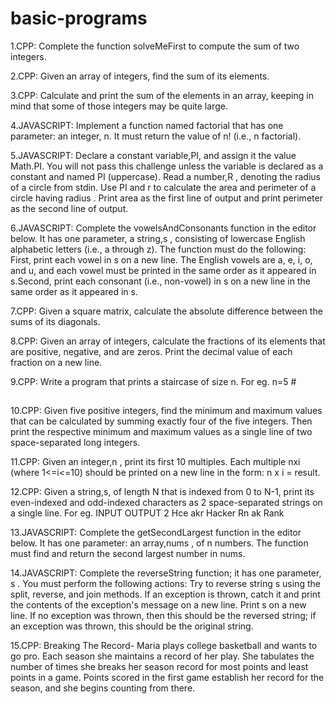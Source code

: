 # basic-programs
1.CPP: Complete the function solveMeFirst to compute the sum of two integers.

2.CPP: Given an array of integers, find the sum of its elements.

3.CPP: Calculate and print the sum of the elements in an array, keeping in mind that some of those integers may be quite large.

4.JAVASCRIPT: Implement a function named factorial that has one parameter: an integer, n. It must return the value of n! (i.e., n factorial).

5.JAVASCRIPT: Declare a constant variable,PI, and assign it the value Math.PI. You will not pass this challenge unless the variable is declared as a constant and named PI (uppercase).
Read a number,R , denoting the radius of a circle from stdin.
Use PI and r to calculate the area and perimeter of a circle having radius .
Print area as the first line of output and print perimeter as the second line of output.

6.JAVASCRIPT: Complete the vowelsAndConsonants function in the editor below. It has one parameter, a string,s , consisting of lowercase English alphabetic letters (i.e., a through z). The function must do the following:
First, print each vowel in s on a new line. The English vowels are a, e, i, o, and u, and each vowel must be printed in the same order as it appeared in s.Second, print each consonant (i.e., non-vowel) in s on a new line in the same order as it appeared in s.

7.CPP: Given a square matrix, calculate the absolute difference between the sums of its diagonals.

8.CPP: Given an array of integers, calculate the fractions of its elements that are positive, negative, and are zeros. Print the decimal value of each fraction on a new line.

9.CPP: Write a program that prints a staircase of size n.
For eg. n=5
    #
   ##
  ###
 #### 
#####

10.CPP: Given five positive integers, find the minimum and maximum values that can be calculated by summing exactly four of the five integers. Then print the respective minimum and maximum values as a single line of two space-separated long integers.

11.CPP: Given an integer,n , print its first 10 multiples. Each multiple nxi (where 1<=i<=10) should be printed on a new line in the form: n x i = result.

12.CPP: Given a string,s, of length N that is indexed from 0 to N-1, print its even-indexed and odd-indexed characters as 2 space-separated strings on a single line.
For eg.
INPUT                       OUTPUT
2                           Hce akr
Hacker                      Rn ak
Rank

13.JAVASCRIPT: Complete the getSecondLargest function in the editor below. It has one parameter: an array,nums , of n numbers. The function must find and return the second largest number in nums.

14.JAVASCRIPT: Complete the reverseString function; it has one parameter, s . You must perform the following actions:
Try to reverse string s using the split, reverse, and join methods.
If an exception is thrown, catch it and print the contents of the exception's message on a new line.
Print s on a new line. If no exception was thrown, then this should be the reversed string; if an exception was thrown, this should be the original string.

15.CPP: Breaking The Record- 
Maria plays college basketball and wants to go pro. Each season she maintains a record of her play. She tabulates the number of times she breaks her season record for most points and least points in a game. Points scored in the first game establish her record for the season, and she begins counting from there.
